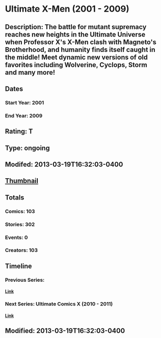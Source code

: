 # Ultimate X-Men (2001 - 2009)
## Description: The battle for mutant supremacy reaches new heights in the Ultimate Universe when Professor X's X-Men clash with Magneto's Brotherhood, and humanity finds itself caught in the middle! Meet dynamic new versions of old favorites including Wolverine, Cyclops, Storm and many more!
## Dates
### Start Year: 2001
### End Year: 2009
## Rating: T
## Type: ongoing
## Modifed: 2013-03-19T16:32:03-0400
## [Thumbnail](http://i.annihil.us/u/prod/marvel/i/mg/7/50/5148c9cd878e3.jpg)
## Totals
### Comics: 103
### Stories: 302
### Events: 0
### Creators: 103
## Timeline
### Previous Series: 
#### [Link]()
### Next Series: Ultimate Comics X (2010 - 2011)
#### [Link](http://gateway.marvel.com/v1/public/series/8512)
## Modified: 2013-03-19T16:32:03-0400